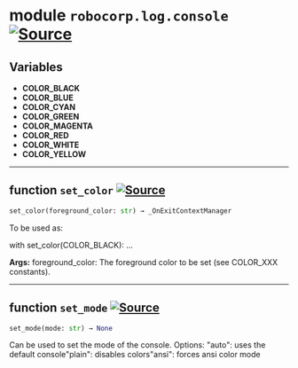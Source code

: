 <!-- markdownlint-disable -->

# module `robocorp.log.console` [![Source](https://img.shields.io/badge/-source-cccccc?style=flat-square)](https://github.com/robocorp/robo/tree/master/log/src/robocorp/log/console.py#L0)




## Variables
- **COLOR_BLACK**
- **COLOR_BLUE**
- **COLOR_CYAN**
- **COLOR_GREEN**
- **COLOR_MAGENTA**
- **COLOR_RED**
- **COLOR_WHITE**
- **COLOR_YELLOW**


---

## function `set_color` [![Source](https://img.shields.io/badge/-source-cccccc?style=flat-square)](https://github.com/robocorp/robo/tree/master/log/src/robocorp/log/console.py#L215)


```python
set_color(foreground_color: str) → _OnExitContextManager
```

To be used as:

with set_color(COLOR_BLACK): ...



**Args:**
 foreground_color: The foreground color to be set (see COLOR_XXX constants).


---

## function `set_mode` [![Source](https://img.shields.io/badge/-source-cccccc?style=flat-square)](https://github.com/robocorp/robo/tree/master/log/src/robocorp/log/console.py#L229)


```python
set_mode(mode: str) → None
```

Can be used to set the mode of the console. Options: "auto": uses the default console"plain": disables colors"ansi": forces ansi color mode


